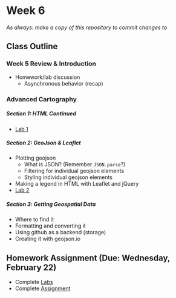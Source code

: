 # Week 6

*As always: make a copy of this repository to commit changes to*

## Class Outline

### Week 5 Review & Introduction
- Homework/lab discussion
  - Asynchronous behavior (recap)

### Advanced Cartography

##### Section 1: HTML Continued
- [Lab 1](lab/lab1/)

##### Section 2: GeoJson & Leaflet
- Plotting geojson
  - What is JSON? (Remember `JSON.parse`?)
  - Filtering for individual geojson elements
  - Styling individual geojson elements
- Making a legend in HTML with Leaflet and jQuery
- [Lab 2](lab/lab2/)

##### Section 3: Getting Geospatial Data
- Where to find it
- Formatting and converting it
- Using github as a backend (storage)
- Creating it with geojson.io

## Homework Assignment (Due: Wednesday, February 22)
- Complete [Labs](lab)
- Complete [Assignment](assignment)
